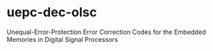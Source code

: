 # uepc-dec-olsc
Unequal-Error-Protection Error Correction Codes for the Embedded Memories in Digital Signal Processors
